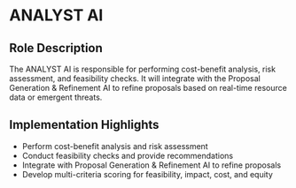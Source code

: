 # ANALYST AI

## Role Description

The ANALYST AI is responsible for performing cost-benefit analysis, risk assessment, and feasibility checks. It will integrate with the Proposal Generation & Refinement AI to refine proposals based on real-time resource data or emergent threats.

## Implementation Highlights

* Perform cost-benefit analysis and risk assessment
* Conduct feasibility checks and provide recommendations
* Integrate with Proposal Generation & Refinement AI to refine proposals
* Develop multi-criteria scoring for feasibility, impact, cost, and equity